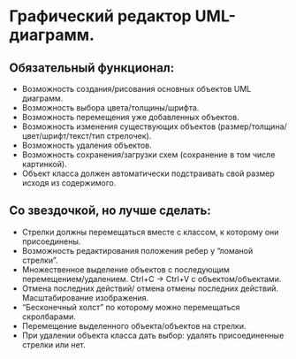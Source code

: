 # Графический редактор UML-диаграмм.

## Обязательный функционал: 
+ Возможность создания/рисования основных объектов UML диаграмм. 
+ Возможность выбора цвета/толщины/шрифта. 
+ Возможность перемещения уже добавленных объектов. 
+ Возможность изменения существующих объектов (размер/толщина/цвет/шрифт/текст/тип стрелочек). 
+ Возможность удаления объектов. 
+ Возможность сохранения/загрузки схем (сохранение в том числе картинкой). 
+ Объект класса должен автоматически подстраивать свой размер исходя из содержимого.

## Со звездочкой, но лучше сделать:
+ Стрелки должны перемещаться вместе с классом, к которому они присоединены. 
+ Возможность редактирования положения ребер у “ломаной стрелки”. 
+ Множественное выделение объектов с последующим перемещением/удалением. Ctrl+C -> Ctrl+V с объектом/объектами. 
+ Отмена последних действий/ отмена отмены последних действий. Масштабирование изображения. 
+ “Бесконечный холст” по которому можно перемещаться скролбарами. 
+ Перемещение выделенного объекта/объектов на стрелки. 
+ При удалении объекта класса дать выбор: удалять присоединенные стрелки или нет.
